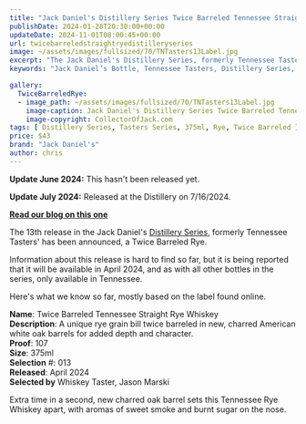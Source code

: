```yaml
---
title: "Jack Daniel's Distillery Series Twice Barreled Tennessee Straight Rye Whiskey"
publishDate: 2024-01-28T20:30:00+00:00
updateDate: 2024-11-01T08:00:45+00:00
url: twicebarreledstraightryedistilleryseries
image: ~/assets/images/fullsized/70/TNTasters13Label.jpg
excerpt: "The Jack Daniel's Distillery Series, formerly Tennessee Tasters has a new release for 2024, a Twice Barreled Rye."
keywords: "Jack Daniel’s Bottle, Tennessee Tasters, Distillery Series, Rye, Twice Barreled, Twice Barreled Rye"

gallery:
  TwiceBarreledRye:
  - image_path: ~/assets/images/fullsized/70/TNTasters13Label.jpg
    image-caption: Jack Daniel's Distillery Series Twice Barreled Tennessee Straight Rye Whiskey  
    image-copyright: CollectorOfJack.com
tags: [ Distillery Series, Tasters Series, 375ml, Rye, Twice Barreled ]
price: $43
brand: "Jack Daniel's"
author: chris
---
```

**Update June 2024:** This hasn't been released yet.

**Update July 2024:** Released at the Distillery on 7/16/2024.

**[Read our blog on this one](/2024/DistillerySeries013)**

The 13th release in the Jack Daniel's [Distillery Series](/series/tasters-distillery), formerly Tennessee Tasters' has been announced, a Twice Barreled Rye. 

Information about this release is hard to find so far, but it is being reported that it will be available in April 2024, and as with all other bottles in the series, only available in Tennessee.

Here's what we know so far, mostly based on the label found online.

**Name**: Twice Barreled Tennessee Straight Rye Whiskey  
**Description**: A unique rye grain bill twice barreled in new, charred American white oak barrels for added depth and character.  
**Proof**: 107  
**Size**: 375ml  
**Selection** #: 013  
**Released**: April 2024  
**Selected by** Whiskey Taster, Jason Marski  

Extra time in a second, new charred oak barrel sets this Tennessee Rye Whiskey apart, with aromas of sweet smoke and burnt sugar on the nose.




